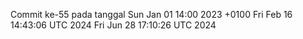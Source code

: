 Commit ke-55 pada tanggal Sun Jan 01 14:00 2023 +0100
Fri Feb 16 14:43:06 UTC 2024
Fri Jun 28 17:10:26 UTC 2024
